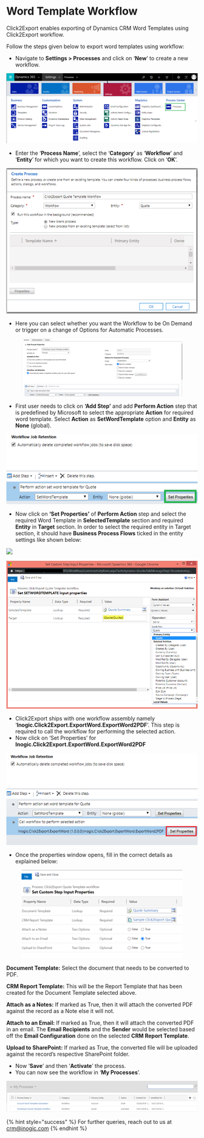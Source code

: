 # Word Template Workflow

Click2Export enables exporting of Dynamics CRM Word Templates using Click2Export workflow.&#x20;

Follow the steps given below to export word templates using workflow:

* Navigate to **Settings > Processes** and click on ‘**New**’ to create a new workflow.

![](<../../../.gitbook/assets/1 (206).png>)

* Enter the ‘**Process Name**’, select the ‘**Category**’ as ‘**Workflow**’ and ‘**Entity**’ for which you want to create this workflow. Click on ‘**OK**’.

![](<../../../.gitbook/assets/2 (47).png>)

* Here you can select whether you want the Workflow to be On Demand or trigger on a change of Options for Automatic Processes.

<figure><img src="../../../.gitbook/assets/27.2 pending.PNG" alt=""><figcaption></figcaption></figure>

* First user needs to click on **‘Add Step’** and add **Perform Action** step that is predefined by Microsoft to select the appropriate **Action** for required word template. Select **Action** as **SetWordTemplate** option and **Entity** as **None** (global).&#x20;

![](<../../../.gitbook/assets/4 (2) (1).png>)

* Now click on **‘Set Properties’** of **Perform Action** step and select the required Word Template in **SelectedTemplate** section and required **Entity** in **Target** section. In order to select the required entity in Target section, it should have **Business Process Flows** ticked in the entity settings like shown below:&#x20;

![](<../../../.gitbook/assets/C2E\_Word Workflow - Copy.png>)

![](<../../../.gitbook/assets/5 (19).png>)

* Click2Export ships with one workflow assembly namely ‘**Inogic.Click2Export.ExportWord.ExportWord2PDF**’. This step is required to call the workflow for performing the selected action.
* Now click on ‘Set Properties’ for **Inogic.Click2Export.ExportWord.ExportWord2PDF**&#x20;

![](<../../../.gitbook/assets/6 (21).png>)

* Once the properties window opens, fill in the correct details as explained below:

<figure><img src="../../../.gitbook/assets/27.1 pending.PNG" alt=""><figcaption></figcaption></figure>

**Document Template:** Select the document that needs to be converted to PDF.

**CRM Report Template:** This will be the Report Template that has been created for the Document Template selected above.

**Attach as a Notes:** If marked as True, then it will attach the converted PDF against the record as a Note else it will not.

**Attach to an Email:** If marked as True, then it will attach the converted PDF in an email. The **Email Recipients** and the **Sender** would be selected based off the **Email Configuration** done on the selected **CRM Report Template**.

**Upload to SharePoint:** If marked as True, the converted file will be uploaded against the record’s respective SharePoint folder.

* Now ’**Save**’  and then ‘**Activate**’ the process.
* You can now see the workflow in ‘**My Processes**’.

![](<../../../.gitbook/assets/8 (5).png>)

{% hint style="success" %}
For further queries, reach out to us at [crm@inogic.com](mailto:crm@inogic.com)
{% endhint %}

